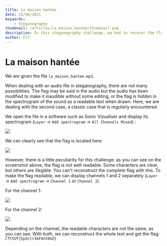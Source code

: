 ```yaml
---
title: La maison hantée
date: 22/06/2021
keywords:
    - Steganography
thumbnail: /articles/la_maison_hantee/thumbnail.png
description: In this steganography challenge, we had to recover the flag from a mp3 file.
author: Elf
---
```


# La maison hantée

We are given the file `la_maison_hantee.mp3`.

When dealing with an audio file in steganography, there are not many possibilities. The flag may be said in the audio but the audio has been modified to make it inaudible without some editing, or the flag is hidden in the spectrogram of the sound as a readable text when drawn.
Here, we are dealing with the second case, a classic case that is regularly encountered.

We open the file in a software such as Sonic Vizualiser and display its spectrogram (`Layer` → `Add spectrogram` → `All Channels Mixed`) :

![](/articles/la_maison_hantee/preview.png)

We can clearly see that the flag is located here:

![](/articles/la_maison_hantee/spectrogram.png)

However, there is a little peculiarity for this challenge: as you can see on the screenshot above, the flag is not well readable. Some characters are clear, but others are illegible. You can't reconstruct the complete flag with this.
To make the flag readable, we can display channels 1 and 2 separately (`Layer` → `Add spectrogram` → `Channel 1` or `Channel 2`).

For the channel 1:

![](/articles/la_maison_hantee/channel1.png)

For the channel 2:

![](/articles/la_maison_hantee/channel2.png)

Depending on the channel, the readable characters are not the same, as you can see.
With both, we can reconstruct the whole text and get the flag: `CTFIUT{Sp3ctr3&F4nt0m3}`